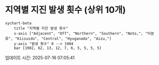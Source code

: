# 지역별 지진 발생 횟수 (상위 10개)

```mermaid
xychart-beta
    title "지역별 지진 발생 횟수"
    x-axis ["Adjacent", "Off", "Northern", "Southern", "Noto,", "미분류", "Kiisuido", "Central", "Hyuganada", "Aizu,"]
    y-axis "발생 횟수" 0 --> 1904
    bar [1902, 62, 13, 12, 7, 6, 5, 5, 5, 5]
```

업데이트 시간: 2025-07-16 07:05:41
